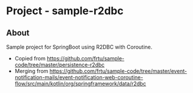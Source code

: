 # Project - sample-r2dbc

## About

Sample project for SpringBoot using R2DBC with Coroutine.

* Copied from https://github.com/frtu/sample-code/tree/master/persistence-r2dbc
* Merging from https://github.com/frtu/sample-code/tree/master/event-notification-mails/event-notification-web-coroutine-flow/src/main/kotlin/org/springframework/data/r2dbc
